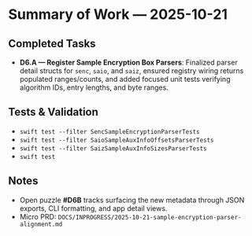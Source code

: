 # Summary of Work — 2025-10-21

## Completed Tasks
- **D6.A — Register Sample Encryption Box Parsers**: Finalized parser detail structs for `senc`, `saio`, and `saiz`, ensured registry wiring returns populated ranges/counts, and added focused unit tests verifying algorithm IDs, entry lengths, and byte ranges.

## Tests & Validation
- `swift test --filter SencSampleEncryptionParserTests`
- `swift test --filter SaioSampleAuxInfoOffsetsParserTests`
- `swift test --filter SaizSampleAuxInfoSizesParserTests`
- `swift test`

## Notes
- Open puzzle **#D6B** tracks surfacing the new metadata through JSON exports, CLI formatting, and app detail views.
- Micro PRD: `DOCS/INPROGRESS/2025-10-21-sample-encryption-parser-alignment.md`
